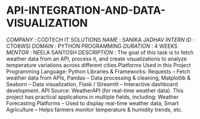 # API-INTEGRATION-AND-DATA-VISUALIZATION
*COMPANY* : CODTECH IT SOLUTIONS
*NAME* : SANIKA JADHAV
*INTERN ID* : CTO8WSI
*DOMAIN* : PYTHON PROGRAMMING
*DURATION* : 4 WEEKS
*MENTOR* : NEELA SANTOSH
*DESCRIPTION* : The goal of this task is to fetch weather data from an API, process it, and create visualizations to analyze temperature variations across different cities.Platforms Used in this Project Programming Language: Python 
Libraries & Frameworks: Requests – Fetch weather data from APIs, Pandas – Data processing & cleaning, Matplotlib & Seaborn – Data visualization, Flask / Streamlit – Interactive dashboard development.
API Source: WeatherAPI (for real-time weather data).
This project has practical applications in multiple fields, including: Weather Forecasting Platforms – Used to display real-time weather data, Smart Agriculture – Helps farmers monitor temperature & humidity trends, etc.
